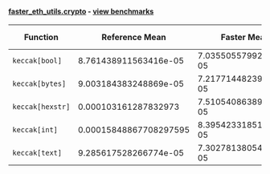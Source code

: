 #### [faster_eth_utils.crypto](https://github.com/BobTheBuidler/faster-eth-utils/blob/BobTheBuidler-patch-2/faster_eth_utils/crypto.py) - [view benchmarks](https://github.com/BobTheBuidler/faster-eth-utils/blob/BobTheBuidler-patch-2/benchmarks/test_crypto_benchmarks.py)

| Function | Reference Mean | Faster Mean | % Change | Speedup (%) | x Faster | Faster |
|----------|---------------|-------------|----------|-------------|----------|--------|
| `keccak[bool]` | 8.761438911563416e-05 | 7.035505579922208e-05 | 19.70% | 24.53% | 1.25x | ✅ |
| `keccak[bytes]` | 9.003184383248869e-05 | 7.217714482395587e-05 | 19.83% | 24.74% | 1.25x | ✅ |
| `keccak[hexstr]` | 0.000103161287832973 | 7.510540863890165e-05 | 27.20% | 37.36% | 1.37x | ✅ |
| `keccak[int]` | 0.00015848867708297595 | 8.39542331851062e-05 | 47.03% | 88.78% | 1.89x | ✅ |
| `keccak[text]` | 9.285617528266774e-05 | 7.302781380546069e-05 | 21.35% | 27.15% | 1.27x | ✅ |
